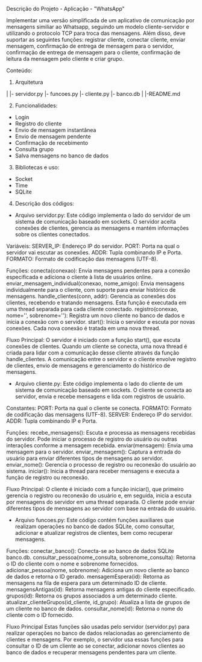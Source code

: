 Descrição do Projeto - Aplicação - "WhatsApp"

Implementar uma versão simplificada de um aplicativo de comunicação por mensagens similiar ao Whatsapp, seguindo um modelo cliente-servidor e utilizando o protocolo TCP para troca das mensagens. Além disso, deve suportar as seguintes funções: registrar cliente, conectar cliente, enviar mensagem, confirmação de entrega de mensagem para o servidor, confirmação de entrega de mensagem para o cliente, confirmação de leitura da mensagem pelo cliente e criar grupo. 

Conteúdo:

1. Arquitetura

|
|- servidor.py
|- funcoes.py
|- cliente.py
|- banco.db
|
|-README.md

2. Funcionalidades:

- Login
- Registro do cliente
- Envio de mensagem instantânea
- Envio de mensagem pendente
- Confirmação de recebimento
- Consulta grupo
- Salva mensagens no banco de dados

3. Bibliotecas e uso:

- Socket
- Time
- SQLite

4. Descrição dos códigos: 

- Arquivo servidor.py: Este código implementa o lado do servidor de um sistema de comunicação baseado em sockets. O servidor aceita conexões de clientes, gerencia as mensagens e mantém informações sobre os clientes conectados.

Variáveis:
SERVER_IP: Endereço IP do servidor.
PORT: Porta na qual o servidor vai escutar as conexões.
ADDR: Tupla combinando IP e Porta.
FORMATO: Formato de codificação das mensagens (UTF-8).

Funções:
conecta(conexao): Envia mensagens pendentes para a conexão especificada e adiciona o cliente à lista de usuários online.
enviar_mensagem_individual(conexao, nome_amigo): Envia mensagens individualmente para o cliente, com suporte para enviar histórico de mensagens.
handle_clientes(conn, addr): Gerencia as conexões dos clientes, recebendo e tratando mensagens. Esta função é executada em uma thread separada para cada cliente conectado.
registro(conexao, nome='', sobrenome=''): Registra um novo cliente no banco de dados e inicia a conexão com o servidor.
start(): Inicia o servidor e escuta por novas conexões. Cada nova conexão é tratada em uma nova thread.

Fluxo Principal:
O servidor é iniciado com a função start(), que escuta conexões de clientes. Quando um cliente se conecta, uma nova thread é criada para lidar com a comunicação desse cliente através da função handle_clientes. A comunicação entre o servidor e o cliente envolve registro de clientes, envio de mensagens e gerenciamento do histórico de mensagens.


- Arquivo cliente.py: Este código implementa o lado do cliente de um sistema de comunicação baseado em sockets. O cliente se conecta ao servidor, envia e recebe mensagens e lida com registros de usuário.

Constantes:
PORT: Porta na qual o cliente se conecta.
FORMATO: Formato de codificação das mensagens (UTF-8).
SERVER: Endereço IP do servidor.
ADDR: Tupla combinando IP e Porta.

Funções:
recebe_mensagens(): Escuta e processa as mensagens recebidas do servidor. Pode iniciar o processo de registro do usuário ou outras interações conforme a mensagem recebida.
enviar(mensagem): Envia uma mensagem para o servidor.
enviar_mensagem(): Captura a entrada do usuário para enviar diferentes tipos de mensagens ao servidor.
enviar_nome(): Gerencia o processo de registro ou reconexão do usuário ao sistema.
iniciar(): Inicia a thread para receber mensagens e executa a função de registro ou reconexão.

Fluxo Principal:
O cliente é iniciado com a função iniciar(), que primeiro gerencia o registro ou reconexão do usuário e, em seguida, inicia a escuta por mensagens do servidor em uma thread separada. O cliente pode enviar diferentes tipos de mensagens ao servidor com base na entrada do usuário.

- Arquivo funcoes.py: Este código contém funções auxiliares que realizam operações no banco de dados SQLite, como consultar, adicionar e atualizar registros de clientes, bem como recuperar mensagens.

Funções:
conectar_banco(): Conecta-se ao banco de dados SQLite banco.db.
consultar_pessoa(nome_consulta, sobrenome_consulta): Retorna o ID do cliente com o nome e sobrenome fornecidos.
adicionar_pessoa(nome, sobrenome): Adiciona um novo cliente ao banco de dados e retorna o ID gerado.
mensagemEspera(id): Retorna as mensagens na fila de espera para um determinado ID de cliente.
mensagensAntigas(id): Retorna mensagens antigas do cliente especificado.
grupos(id): Retorna os grupos associados a um determinado cliente.
atualizar_clienteGrupos(id_cliente, id_grupo): Atualiza a lista de grupos de um cliente no banco de dados.
consultar_nome(id): Retorna o nome do cliente com o ID fornecido.

Fluxo Principal
Estas funções são usadas pelo servidor (servidor.py) para realizar operações no banco de dados relacionadas ao gerenciamento de clientes e mensagens. Por exemplo, o servidor usa essas funções para consultar o ID de um cliente ao se conectar, adicionar novos clientes ao banco de dados e recuperar mensagens pendentes para um cliente.
